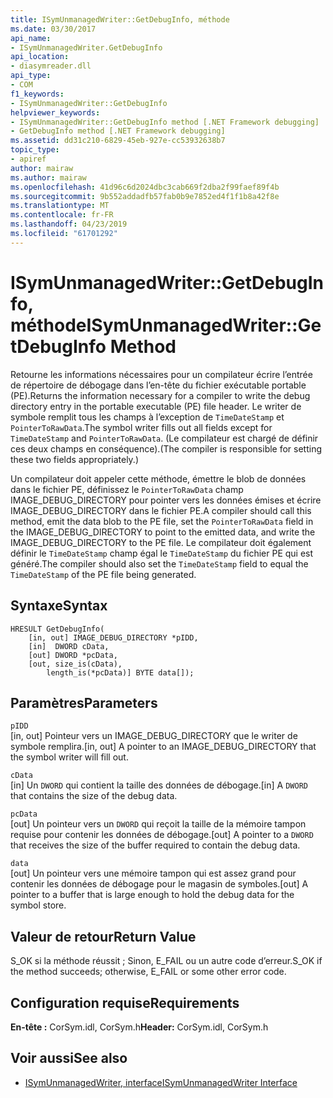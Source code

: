 ```yaml
---
title: ISymUnmanagedWriter::GetDebugInfo, méthode
ms.date: 03/30/2017
api_name:
- ISymUnmanagedWriter.GetDebugInfo
api_location:
- diasymreader.dll
api_type:
- COM
f1_keywords:
- ISymUnmanagedWriter::GetDebugInfo
helpviewer_keywords:
- ISymUnmanagedWriter::GetDebugInfo method [.NET Framework debugging]
- GetDebugInfo method [.NET Framework debugging]
ms.assetid: dd31c210-6829-45eb-927e-cc53932638b7
topic_type:
- apiref
author: mairaw
ms.author: mairaw
ms.openlocfilehash: 41d96c6d2024dbc3cab669f2dba2f99faef89f4b
ms.sourcegitcommit: 9b552addadfb57fab0b9e7852ed4f1f1b8a42f8e
ms.translationtype: MT
ms.contentlocale: fr-FR
ms.lasthandoff: 04/23/2019
ms.locfileid: "61701292"
---
```

# <a name="isymunmanagedwritergetdebuginfo-method"></a><span data-ttu-id="48c3f-102">ISymUnmanagedWriter::GetDebugInfo, méthode</span><span class="sxs-lookup"><span data-stu-id="48c3f-102">ISymUnmanagedWriter::GetDebugInfo Method</span></span>
<span data-ttu-id="48c3f-103">Retourne les informations nécessaires pour un compilateur écrire l’entrée de répertoire de débogage dans l’en-tête du fichier exécutable portable (PE).</span><span class="sxs-lookup"><span data-stu-id="48c3f-103">Returns the information necessary for a compiler to write the debug directory entry in the portable executable (PE) file header.</span></span> <span data-ttu-id="48c3f-104">Le writer de symbole remplit tous les champs à l’exception de `TimeDateStamp` et `PointerToRawData`.</span><span class="sxs-lookup"><span data-stu-id="48c3f-104">The symbol writer fills out all fields except for `TimeDateStamp` and `PointerToRawData`.</span></span> <span data-ttu-id="48c3f-105">(Le compilateur est chargé de définir ces deux champs en conséquence).</span><span class="sxs-lookup"><span data-stu-id="48c3f-105">(The compiler is responsible for setting these two fields appropriately.)</span></span>  
  
 <span data-ttu-id="48c3f-106">Un compilateur doit appeler cette méthode, émettre le blob de données dans le fichier PE, définissez le `PointerToRawData` champ IMAGE_DEBUG_DIRECTORY pour pointer vers les données émises et écrire IMAGE_DEBUG_DIRECTORY dans le fichier PE.</span><span class="sxs-lookup"><span data-stu-id="48c3f-106">A compiler should call this method, emit the data blob to the PE file, set the `PointerToRawData` field in the IMAGE_DEBUG_DIRECTORY to point to the emitted data, and write the IMAGE_DEBUG_DIRECTORY to the PE file.</span></span> <span data-ttu-id="48c3f-107">Le compilateur doit également définir le `TimeDateStamp` champ égal le `TimeDateStamp` du fichier PE qui est généré.</span><span class="sxs-lookup"><span data-stu-id="48c3f-107">The compiler should also set the `TimeDateStamp` field to equal the `TimeDateStamp` of the PE file being generated.</span></span>  
  
## <a name="syntax"></a><span data-ttu-id="48c3f-108">Syntaxe</span><span class="sxs-lookup"><span data-stu-id="48c3f-108">Syntax</span></span>  
  
```  
HRESULT GetDebugInfo(  
    [in, out] IMAGE_DEBUG_DIRECTORY *pIDD,  
    [in]  DWORD cData,  
    [out] DWORD *pcData,  
    [out, size_is(cData),  
        length_is(*pcData)] BYTE data[]);  
```  
  
## <a name="parameters"></a><span data-ttu-id="48c3f-109">Paramètres</span><span class="sxs-lookup"><span data-stu-id="48c3f-109">Parameters</span></span>  
 `pIDD`  
 <span data-ttu-id="48c3f-110">[in, out] Pointeur vers un IMAGE_DEBUG_DIRECTORY que le writer de symbole remplira.</span><span class="sxs-lookup"><span data-stu-id="48c3f-110">[in, out] A pointer to an IMAGE_DEBUG_DIRECTORY that the symbol writer will fill out.</span></span>  
  
 `cData`  
 <span data-ttu-id="48c3f-111">[in] Un `DWORD` qui contient la taille des données de débogage.</span><span class="sxs-lookup"><span data-stu-id="48c3f-111">[in] A `DWORD` that contains the size of the debug data.</span></span>  
  
 `pcData`  
 <span data-ttu-id="48c3f-112">[out] Un pointeur vers un `DWORD` qui reçoit la taille de la mémoire tampon requise pour contenir les données de débogage.</span><span class="sxs-lookup"><span data-stu-id="48c3f-112">[out] A pointer to a `DWORD` that receives the size of the buffer required to contain the debug data.</span></span>  
  
 `data`  
 <span data-ttu-id="48c3f-113">[out] Un pointeur vers une mémoire tampon qui est assez grand pour contenir les données de débogage pour le magasin de symboles.</span><span class="sxs-lookup"><span data-stu-id="48c3f-113">[out] A pointer to a buffer that is large enough to hold the debug data for the symbol store.</span></span>  
  
## <a name="return-value"></a><span data-ttu-id="48c3f-114">Valeur de retour</span><span class="sxs-lookup"><span data-stu-id="48c3f-114">Return Value</span></span>  
 <span data-ttu-id="48c3f-115">S_OK si la méthode réussit ; Sinon, E_FAIL ou un autre code d’erreur.</span><span class="sxs-lookup"><span data-stu-id="48c3f-115">S_OK if the method succeeds; otherwise, E_FAIL or some other error code.</span></span>  
  
## <a name="requirements"></a><span data-ttu-id="48c3f-116">Configuration requise</span><span class="sxs-lookup"><span data-stu-id="48c3f-116">Requirements</span></span>  
 <span data-ttu-id="48c3f-117">**En-tête :** CorSym.idl, CorSym.h</span><span class="sxs-lookup"><span data-stu-id="48c3f-117">**Header:** CorSym.idl, CorSym.h</span></span>  
  
## <a name="see-also"></a><span data-ttu-id="48c3f-118">Voir aussi</span><span class="sxs-lookup"><span data-stu-id="48c3f-118">See also</span></span>

- [<span data-ttu-id="48c3f-119">ISymUnmanagedWriter, interface</span><span class="sxs-lookup"><span data-stu-id="48c3f-119">ISymUnmanagedWriter Interface</span></span>](../../../../docs/framework/unmanaged-api/diagnostics/isymunmanagedwriter-interface.md)
